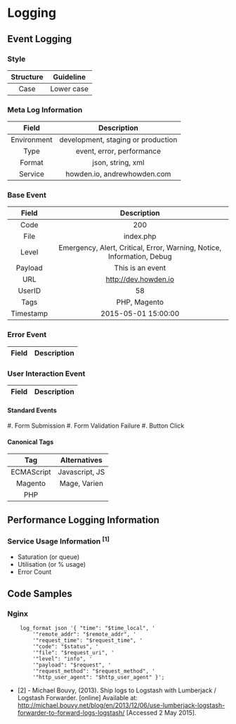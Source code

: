 # Logging

## Event Logging
### Style
| Structure | Guideline      |
|:---------:|:--------------:|
| Case      | Lower case     |

### Meta Log Information
| Field       | Description                          |
|:-----------:|:------------------------------------:|
| Environment | development, staging or production   |
| Type        | event, error, performance            |
| Format      | json, string, xml                    |
| Service     | howden.io, andrewhowden.com          |

### Base Event
| Field       | Description                                                            |
|:-----------:|:----------------------------------------------------------------------:|
| Code        | 200                                                                    |
| File        | index.php                                                              |
| Level       | Emergency, Alert, Critical, Error, Warning, Notice, Information, Debug |
| Payload     | This is an event                                                       |
| URL         | http://dev.howden.io                                                   |
| UserID      | 58                                                                     |
| Tags        | PHP, Magento                                                           |
| Timestamp   | 2015-05-01 15:00:00                                                    |

### Error Event
| Field       | Description                                                            |
|:-----------:|:----------------------------------------------------------------------:|

### User Interaction Event
| Field       | Description                                                            |
|:-----------:|:----------------------------------------------------------------------:|

#### Standard Events
#. Form Submission
#. Form Validation Failure
#. Button Click

#### Canonical Tags
| Tag        | Alternatives   |
|:----------:|:--------------:|
| ECMAScript | Javascript, JS |
| Magento    | Mage, Varien   |
| PHP        |                |

## Performance Logging Information

### Service Usage Information <sup>[1]</sup>
 - Saturation (or queue)
 - Utilisation (or % usage)
 - Error Count

## Code Samples
 
### Nginx
``` 
    log_format json '{ "time": "$time_local", '
        '"remote_addr": "$remote_addr", '
        '"request_time": "$request_time", '
        '"code": "$status", '
        '"file": "$request_uri", '
        '"level": "info", '
        '"payload": "$request", '
        '"request_method": "$request_method", '
        '"http_user_agent": "$http_user_agent" }';
```

- [2] - Michael Bouvy, (2013). Ship logs to Logstash with Lumberjack / Logstash Forwarder. [online] Available at: http://michael.bouvy.net/blog/en/2013/12/06/use-lumberjack-logstash-forwarder-to-forward-logs-logstash/ [Accessed 2 May 2015].
